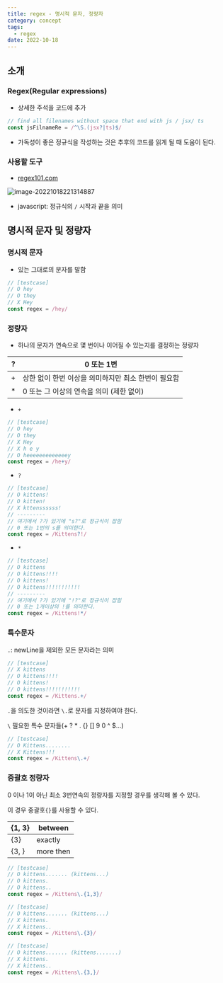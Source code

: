 ```yaml
---
title: regex - 명시적 문자, 정량자
category: concept
tags:
  - regex
date: 2022-10-18
---
```


## 소개

### Regex(Regular expressions)

- 상세한 주석을 코드에 추가

```js
// find all filenames without space that end with js / jsx/ ts
const jsFilnameRe = /^\S.(jsx?|ts)$/
```

- 가독성이 좋은 정규식을 작성하는 것은 추후의 코드를 읽게 될 때 도움이 된다.

### 사용할 도구

- [regex101.com](https://regex101.com/)

![image-20221018221314887](../../../assets/images/posts/2022-07-12-post-regex-1/image-20221018221314887.png)

- javascript: 정규식의 `/` 시작과 끝을 의미

## 명시적 문자 및 정량자

### 명시적 문자

- 있는 그대로의 문자를 말함

```js
// [testcase]
// O hey
// O they
// X Hey
const regex = /hey/
```

### 정량자

- 하나의 문자가 연속으로 몇 번이나 이어질 수 있는지를 결정하는 정량자

| ?   | 0 또는 1번                                          |
| --- | --------------------------------------------------- |
| +   | 상한 없이 한번 이상을 의미하지만 최소 한번이 필요함 |
| \*  | 0 또는 그 이상의 연속을 의미 (제한 없이)            |

- `+`

```js
// [testcase]
// O hey
// O they
// X Hey
// X h e y
// O heeeeeeeeeeeeey
const regex = /he+y/
```

- `?`

```js
// [testcase]
// O kittens!
// O kitten!
// X kttenssssss!
// ---------
// 여기에서 ?가 있기에 "s?"로 정규식이 잡힘
// 0 또는 1번의 s를 의미한다.
const regex = /Kittens?!/
```

- `*`

```js
// [testcase]
// O kittens
// O kittens!!!!
// O kittens!
// O kittens!!!!!!!!!!!
// ---------
// 여기에서 ?가 있기에 "!?"로 정규식이 잡힘
// 0 또는 1개이상의 !를 의미한다.
const regex = /Kittens!*/
```

### 특수문자

`.`: newLine을 제외한 모든 문자라는 의미

```js
// [testcase]
// X kittens
// O kittens!!!!
// O kittens!
// O kittens!!!!!!!!!!!
const regex = /Kittens.+/
```

`.`을 의도한 것이라면 `\.`로 문자를 지정하여야 한다.

`\` 필요한 특수 문자들(+ ? \* . {} [] 9 0 ^ $...)

```js
// [testcase]
// O Kittens........
// X Kittens!!!
const regex = /Kittens\.+/
```

### 중괄호 정량자

0 이나 1이 아닌 최소 3번연속의 정량자를 지정할 경우를 생각해 볼 수 있다.

이 경우 중괄호`{}`를 사용할 수 있다.

| {1, 3} | between   |
| ------ | --------- |
| {3}    | exactly   |
| {3, }  | more then |

```js
// [testcase]
// O kittens....... (kittens...)
// O kittens.
// O kittens..
const regex = /Kittens\.{1,3}/

// [testcase]
// O kittens....... (kittens...)
// X kittens.
// X kittens..
const regex = /Kittens\.{3}/

// [testcase]
// O kittens....... (kittens.......)
// X kittens.
// X kittens..
const regex = /Kittens\.{3,}/
```
